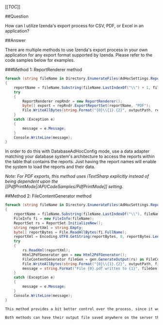 #

[[_TOC_]]

##Question

How can I utilize Izenda's export process for CSV, PDF, or Excel in an application?

##Answer

There are multiple methods to use Izenda's export process in your own application for any export format supported by Izenda. Please refer to the code samples below for examples.

###Method 1: ReportRenderer method

```csharp
foreach (string fileName in Directory.EnumerateFiles(AdHocSettings.ReportsPath))
{
    reportName = fileName.Substring(fileName.LastIndexOf("\\") + 1, fileName.LastIndexOf(".") - fileName.LastIndexOf("\\") - 1);
    try
    {
        ReportRenderer repRndr = new ReportRenderer();
        byte[] export = repRndr.ExportReportSet(reportName, "PDF");
        File.WriteAllBytes(string.Format("{0}\\{1}.{2}", outputPath, reportName, "PDF"), export);
    }
    catch (Exception e)
    {
        message = e.Message;
    }
    Console.WriteLine(message);
}
```

In order to do this with DatabaseAdHocConfig mode, use a data adapter matching your database system's architecture to access the reports within the table that contains the reports. Just having the report names will enable the system to load the reports and their data.

_*Note:* For PDF exports, this method uses iTextSharp explicitly instead of being dependent upon the [[PdfPrintMode|/API/CodeSamples/PdfPrintMode]] setting._

##Method 2: FileContentGenerator method

```csharp
foreach (string fileName in Directory.EnumerateFiles(AdHocSettings.ReportsPath))
{
    reportName = fileName.Substring(fileName.LastIndexOf("\\"), fileName.LastIndexOf(".") - fileName.LastIndexOf("\\"));
    FileInfo fi = new FileInfo(fileName);
    ReportSet rs = ReportSet.InitializeNew();
    string reportXml = string.Empty;
    byte[] reportBytes = File.ReadAllBytes(fi.FullName);
    reportXml = Encoding.UTF8.GetString(reportBytes, 0, reportBytes.Length);
    try
    {
        rs.ReadXml(reportXml);
        Html2PdfGenerator gen = new Html2PdfGenerator();
        FileContentGenerator fileGen = gen.GenerateOutput(rs) as FileContentGenerator;
        File.WriteAllBytes(string.Format("{0}\\{1}.{2}", outputPath, fileGen.OutputFileName, "PDF"), fileGen.Content);
        message = string.Format("File {0}.pdf written to {1}", fileGen.OutputFileName, outputPath);
    }
    catch (Exception e)
    {
        message = e.Message;
    }
    Console.WriteLine(message);
}

This method provides a bit better control over the process, since it works with the explicitly defined .NET types within the Izenda framework. The previous method requires knowledge of the specific output type codes used and only works with iTextSharp as the PDF export.

Both methods can have their output file saved anywhere on the server that the code has access to, on a database, sent via email, etc. 